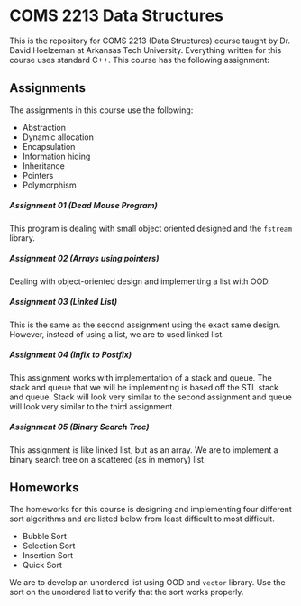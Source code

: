 COMS 2213 Data Structures
=========================
This is the repository for COMS 2213 (Data Structures) course taught by Dr. David Hoelzeman at Arkansas Tech University. Everything written for this course uses standard C++. This course has the following assignment:

## Assignments
The assignments in this course use the following:
+ Abstraction
+ Dynamic allocation
+ Encapsulation
+ Information hiding
+ Inheritance
+ Pointers
+ Polymorphism

##### Assignment 01 (Dead Mouse Program)
This program is dealing with small object oriented designed and the `fstream` library.

##### Assignment 02 (Arrays using pointers)
Dealing with object-oriented design and implementing a list with OOD.

##### Assignment 03 (Linked List)
This is the same as the second assignment using the exact same design. However, instead of using a list, we are to used linked list.

##### Assignment 04 (Infix to Postfix)
This assignment works with implementation of a stack and queue. The stack and queue that we will be implementing is based off the STL stack and queue. Stack will look very similar to the second assignment and queue will look very similar to the third assignment.

##### Assignment 05 (Binary Search Tree)
This assignment is like linked list, but as an array. We are to implement a binary search tree on a scattered (as in memory) list.

## Homeworks
The homeworks for this course is designing and implementing four different sort algorithms and are listed below from least difficult to most difficult.
+ Bubble Sort
+ Selection Sort
+ Insertion Sort
+ Quick Sort

We are to develop an unordered list using OOD and `vector` library. Use the sort on the unordered list to verify that the sort works properly.
